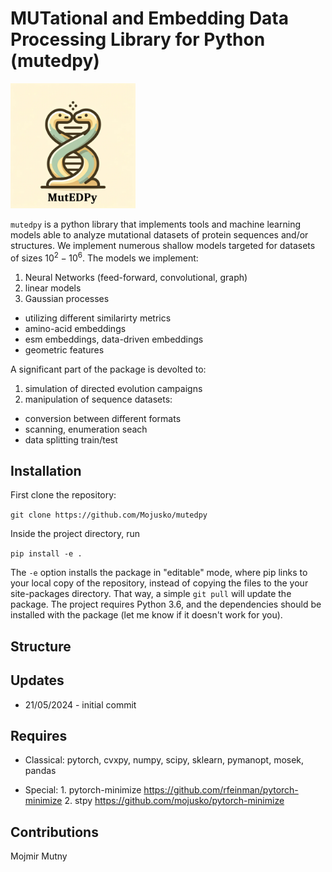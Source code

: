 # MUTational and Embedding Data Processing Library for Python (mutedpy)

<img src="icon.png" alt="Repository Icon" width="200">

`mutedpy` is a python library that implements tools and machine learning models able to analyze mutational datasets of protein sequences and/or structures. We implement numerous shallow models targeted for datasets of sizes $10^2 - 10^6$. The models we implement:

1. Neural Networks (feed-forward, convolutional, graph)
2. linear models
3. Gaussian processes 
  - utilizing different similarirty metrics 
  - amino-acid embeddings
  - esm embeddings, data-driven embeddings
  - geometric features 

A significant part of the package is devolted to:
1. simulation of directed evolution campaigns
2. manipulation of sequence datasets:
  - conversion between different formats
  - scanning, enumeration seach 
  - data splitting train/test 

## Installation
First clone the repository:

`git clone https://github.com/Mojusko/mutedpy`

Inside the project directory, run

`pip install -e .`

The `-e` option installs the package in "editable" mode, where pip links to your local copy of the repository, instead of copying the files to the your site-packages directory. That way, a simple `git pull` will update the package.
The project requires Python 3.6, and the dependencies should be installed with the package (let me know if it doesn't work for you).

## Structure 

## Updates
- 21/05/2024 - initial commit 

## Requires
  - Classical: pytorch, cvxpy, numpy, scipy, sklearn, pymanopt, mosek, pandas
  
  - Special: 
        1. pytorch-minimize <https://github.com/rfeinman/pytorch-minimize>
        2. stpy <https://github.com/mojusko/pytorch-minimize>

## Contributions
Mojmir Mutny